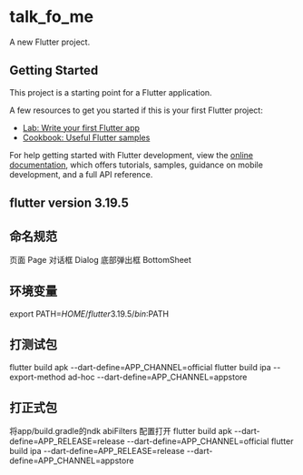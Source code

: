 # talk_fo_me

A new Flutter project.

## Getting Started

This project is a starting point for a Flutter application.

A few resources to get you started if this is your first Flutter project:

- [Lab: Write your first Flutter app](https://docs.flutter.dev/get-started/codelab)
- [Cookbook: Useful Flutter samples](https://docs.flutter.dev/cookbook)

For help getting started with Flutter development, view the
[online documentation](https://docs.flutter.dev/), which offers tutorials,
samples, guidance on mobile development, and a full API reference.

## flutter version 3.19.5

## 命名规范
页面 Page
对话框 Dialog
底部弹出框 BottomSheet

## 环境变量
export PATH=$HOME/flutter3.19.5/bin:$PATH

## 打测试包 
flutter build apk --dart-define=APP_CHANNEL=official
flutter build ipa --export-method ad-hoc --dart-define=APP_CHANNEL=appstore

## 打正式包
将app/build.gradle的ndk abiFilters 配置打开
flutter build apk --dart-define=APP_RELEASE=release --dart-define=APP_CHANNEL=official
flutter build ipa --dart-define=APP_RELEASE=release --dart-define=APP_CHANNEL=appstore